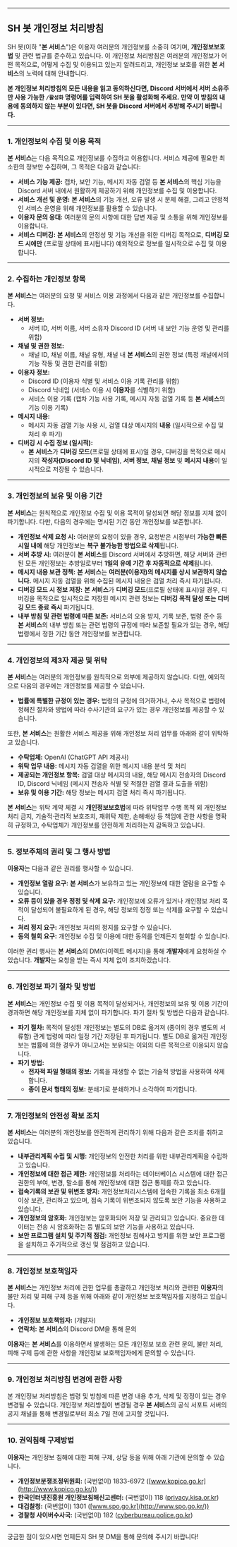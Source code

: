-----

## SH 봇 개인정보 처리방침

SH 봇(이하 "**본 서비스**")은 이용자 여러분의 개인정보를 소중히 여기며, **개인정보보호법** 및 관련 법규를 준수하고 있습니다. 이 개인정보 처리방침은 여러분의 개인정보가 어떤 목적으로, 어떻게 수집 및 이용되고 있는지 알려드리고, 개인정보 보호를 위한 **본 서비스**의 노력에 대해 안내합니다.

**본 개인정보 처리방침의 모든 내용을 읽고 동의하신다면, Discord 서버에서 서버 소유주만 사용 가능한 `/활성화` 명령어를 입력하여 SH 봇을 활성화해 주세요. 만약 이 방침의 내용에 동의하지 않는 부분이 있다면, SH 봇을 Discord 서버에서 추방해 주시기 바랍니다.**

-----

### 1\. 개인정보의 수집 및 이용 목적

**본 서비스**는 다음 목적으로 개인정보를 수집하고 이용합니다. 서비스 제공에 필요한 최소한의 정보만 수집하며, 그 목적은 다음과 같습니다:

  * **서비스 기능 제공:** 캡차, 보안 기능, 메시지 자동 검열 등 **본 서비스**의 핵심 기능을 Discord 서버 내에서 원활하게 제공하기 위해 개인정보를 수집 및 이용합니다.
  * **서비스 개선 및 운영:** **본 서비스**의 기능 개선, 오류 발생 시 문제 해결, 그리고 안정적인 서비스 운영을 위해 개인정보를 활용할 수 있습니다.
  * **이용자 문의 응대:** 여러분의 문의 사항에 대한 답변 제공 및 소통을 위해 개인정보를 이용합니다.
  * **서비스 디버깅:** **본 서비스**의 안정성 및 기능 개선을 위한 디버깅 목적으로, **디버깅 모드 시에만** (프로필 상태에 표시됩니다) 예외적으로 정보를 일시적으로 수집 및 이용합니다.

-----

### 2\. 수집하는 개인정보 항목

**본 서비스**는 여러분의 요청 및 서비스 이용 과정에서 다음과 같은 개인정보를 수집합니다.

  * **서버 정보:**
      * 서버 ID, 서버 이름, 서버 소유자 Discord ID (서버 내 보안 기능 운영 및 관리를 위함)
  * **채널 및 권한 정보:**
      * 채널 ID, 채널 이름, 채널 유형, 채널 내 **본 서비스**의 권한 정보 (특정 채널에서의 기능 작동 및 권한 관리를 위함)
  * **이용자 정보:**
      * Discord ID (이용자 식별 및 서비스 이용 기록 관리를 위함)
      * Discord 닉네임 (서비스 이용 시 **이용자**를 식별하기 위함)
      * 서비스 이용 기록 (캡차 기능 사용 기록, 메시지 자동 검열 기록 등 **본 서비스**의 기능 이용 기록)
  * **메시지 내용:**
      * 메시지 자동 검열 기능 사용 시, 검열 대상 메시지의 **내용** (일시적으로 수집 및 처리 후 파기)
  * **디버깅 시 수집 정보 (일시적):**
      * **본 서비스**가 **디버깅 모드**(프로필 상태에 표시)일 경우, 디버깅을 목적으로 메시지의 **작성자(Discord ID 및 닉네임)**, **서버 정보**, **채널 정보** 및 **메시지 내용**이 일시적으로 저장될 수 있습니다.

-----

### 3\. 개인정보의 보유 및 이용 기간

**본 서비스**는 원칙적으로 개인정보 수집 및 이용 목적이 달성되면 해당 정보를 지체 없이 파기합니다. 다만, 다음의 경우에는 명시된 기간 동안 개인정보를 보존합니다.

  * **개인정보 삭제 요청 시:** 여러분의 요청이 있을 경우, 요청받은 시점부터 **가능한 빠른 시일 내에** 해당 개인정보는 **복구 불가능한 방법으로 삭제**됩니다.
  * **서버 추방 시:** 여러분이 **본 서비스**를 Discord 서버에서 추방하면, 해당 서버와 관련된 모든 개인정보는 추방일로부터 **1일의 유예 기간 후 자동적으로 삭제**됩니다.
  * **메시지 내용 보관 정책:** **본 서비스**는 **여러분(이용자)의 메시지를 상시 보관하지 않습니다.** 메시지 자동 검열을 위해 수집된 메시지 내용은 검열 처리 즉시 파기됩니다.
  * **디버깅 모드 시 정보 저장:** **본 서비스**가 **디버깅 모드**(프로필 상태에 표시)일 경우, 디버깅을 목적으로 일시적으로 저장된 메시지 관련 정보는 **디버깅 목적 달성 또는 디버깅 모드 종료 즉시** 파기됩니다.
  * **내부 방침 및 관련 법령에 따른 보존:** 서비스의 오용 방지, 기록 보존, 법령 준수 등 **본 서비스**의 내부 방침 또는 관련 법령의 규정에 따라 보존할 필요가 있는 경우, 해당 법령에서 정한 기간 동안 개인정보를 보관합니다.

-----

### 4\. 개인정보의 제3자 제공 및 위탁

**본 서비스**는 여러분의 개인정보를 원칙적으로 외부에 제공하지 않습니다. 다만, 예외적으로 다음의 경우에는 개인정보를 제공할 수 있습니다.

  * **법률에 특별한 규정이 있는 경우:** 법령의 규정에 의거하거나, 수사 목적으로 법령에 정해진 절차와 방법에 따라 수사기관의 요구가 있는 경우 개인정보를 제공할 수 있습니다.

또한, **본 서비스**는 원활한 서비스 제공을 위해 개인정보 처리 업무를 아래와 같이 위탁하고 있습니다.

  * **수탁업체:** OpenAI (ChatGPT API 제공사)
  * **위탁 업무 내용:** 메시지 자동 검열을 위한 메시지 내용 분석 및 처리
  * **제공되는 개인정보 항목:** 검열 대상 메시지의 내용, 해당 메시지 전송자의 Discord ID, Discord 닉네임 (메시지 전송자 식별 및 적절한 검열 결과 도출을 위함)
  * **보유 및 이용 기간:** 해당 정보는 메시지 검열 처리 즉시 파기됩니다.

**본 서비스**는 위탁 계약 체결 시 **개인정보보호법**에 따라 위탁업무 수행 목적 외 개인정보 처리 금지, 기술적·관리적 보호조치, 재위탁 제한, 손해배상 등 책임에 관한 사항을 명확히 규정하고, 수탁업체가 개인정보를 안전하게 처리하는지 감독하고 있습니다.

-----

### 5\. 정보주체의 권리 및 그 행사 방법

**이용자**는 다음과 같은 권리를 행사할 수 있습니다.

  * **개인정보 열람 요구:** **본 서비스**가 보유하고 있는 개인정보에 대한 열람을 요구할 수 있습니다.
  * **오류 등이 있을 경우 정정 및 삭제 요구:** 개인정보에 오류가 있거나 개인정보 처리 목적이 달성되어 불필요하게 된 경우, 해당 정보의 정정 또는 삭제를 요구할 수 있습니다.
  * **처리 정지 요구:** 개인정보 처리의 정지를 요구할 수 있습니다.
  * **동의 철회 요구:** 개인정보 수집 및 이용에 대한 동의를 언제든지 철회할 수 있습니다.

이러한 권리 행사는 **본 서비스**의 DM(다이렉트 메시지)을 통해 **개발자**에게 요청하실 수 있습니다. **개발자**는 요청을 받는 즉시 지체 없이 조치하겠습니다.

-----

### 6\. 개인정보 파기 절차 및 방법

**본 서비스**는 개인정보 수집 및 이용 목적이 달성되거나, 개인정보의 보유 및 이용 기간이 경과하면 해당 개인정보를 지체 없이 파기합니다. 파기 절차 및 방법은 다음과 같습니다.

  * **파기 절차:** 목적이 달성된 개인정보는 별도의 DB로 옮겨져 (종이의 경우 별도의 서류함) 관계 법령에 따라 일정 기간 저장된 후 파기됩니다. 별도 DB로 옮겨진 개인정보는 법률에 의한 경우가 아니고서는 보유되는 이외의 다른 목적으로 이용되지 않습니다.
  * **파기 방법:**
      * **전자적 파일 형태의 정보:** 기록을 재생할 수 없는 기술적 방법을 사용하여 삭제합니다.
      * **종이 문서 형태의 정보:** 분쇄기로 분쇄하거나 소각하여 파기합니다.

-----

### 7\. 개인정보의 안전성 확보 조치

**본 서비스**는 여러분의 개인정보를 안전하게 관리하기 위해 다음과 같은 조치를 취하고 있습니다.

  * **내부관리계획 수립 및 시행:** 개인정보의 안전한 처리를 위한 내부관리계획을 수립하고 있습니다.
  * **개인정보에 대한 접근 제한:** 개인정보를 처리하는 데이터베이스 시스템에 대한 접근 권한의 부여, 변경, 말소를 통해 개인정보에 대한 접근 통제를 하고 있습니다.
  * **접속기록의 보관 및 위변조 방지:** 개인정보처리시스템에 접속한 기록을 최소 6개월 이상 보관, 관리하고 있으며, 접속 기록이 위변조되지 않도록 보안 기능을 사용하고 있습니다.
  * **개인정보의 암호화:** 개인정보는 암호화되어 저장 및 관리되고 있습니다. 중요한 데이터는 전송 시 암호화하는 등 별도의 보안 기능을 사용하고 있습니다.
  * **보안 프로그램 설치 및 주기적 점검:** 개인정보 침해사고 방지를 위한 보안 프로그램을 설치하고 주기적으로 갱신 및 점검하고 있습니다.

-----

### 8\. 개인정보 보호책임자

**본 서비스**는 개인정보 처리에 관한 업무를 총괄하고 개인정보 처리와 관련한 **이용자**의 불만 처리 및 피해 구제 등을 위해 아래와 같이 개인정보 보호책임자를 지정하고 있습니다.

  * **개인정보 보호책임자:** (개발자)
  * **연락처:** **본 서비스**의 Discord DM을 통해 문의

**이용자**는 **본 서비스**를 이용하면서 발생하는 모든 개인정보 보호 관련 문의, 불만 처리, 피해 구제 등에 관한 사항을 개인정보 보호책임자에게 문의할 수 있습니다.

-----

### 9\. 개인정보 처리방침 변경에 관한 사항

본 개인정보 처리방침은 법령 및 방침에 따른 변경 내용 추가, 삭제 및 정정이 있는 경우 변경될 수 있습니다. 개인정보 처리방침이 변경될 경우 **본 서비스**의 공식 서포트 서버의 공지 채널을 통해 변경일로부터 최소 7일 전에 고지할 것입니다.

-----

### 10\. 권익침해 구제방법

**이용자**는 개인정보 침해에 대한 피해 구제, 상담 등을 위해 아래 기관에 문의할 수 있습니다.

  * **개인정보분쟁조정위원회:** (국번없이) 1833-6972 ([www.kopico.go.kr](http://www.kopico.go.kr/))
  * **한국인터넷진흥원 개인정보침해신고센터:** (국번없이) 118 ([privacy.kisa.or.kr](https://www.google.com/search?q=http://privacy.kisa.or.kr/))
  * **대검찰청:** (국번없이) 1301 ([www.spo.go.kr](http://www.spo.go.kr/))
  * **경찰청 사이버수사국:** (국번없이) 182 ([cyberbureau.police.go.kr](http://cyberbureau.police.go.kr/))

-----

궁금한 점이 있으시면 언제든지 SH 봇 DM을 통해 문의해 주시기 바랍니다\!
